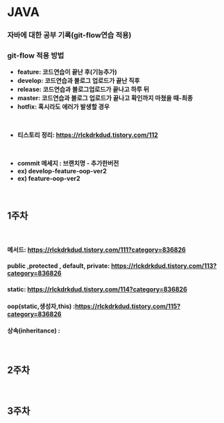 # JAVA
### 자바에 대한 공부 기록(git-flow연습 적용)

### git-flow 적용 방법

 + **feature: 코드연습이 끝난 후(기능추가)**
 + **develop: 코드연습과 블로그 업로드가 끝난 직후**
 + **release: 코드연습과 블로그업로드가 끝나고 하루 뒤**
 + **master: 코드연습과 블로그 업로드가 끝나고 확인까지 마쳤을 때-최종**
 + **hotfix: 혹시라도 에러가 발생할 경우**

<br>

 + **티스토리 정리: https://rlckdrkdud.tistory.com/112**

<br>

 + **commit 메세지 : 브랜치명 - 추가한버전**
 + **ex) develop-feature-oop-ver2**
 + **ex) feature-oop-ver2**
<br>

## 1주차

<br>

#### 메서드: https://rlckdrkdud.tistory.com/111?category=836826
#### public ,protected , default, private: https://rlckdrkdud.tistory.com/113?category=836826
#### static: https://rlckdrkdud.tistory.com/114?category=836826
#### oop(static,생성자,this) :https://rlckdrkdud.tistory.com/115?category=836826
#### 상속(inheritance) : 

<br>

## 2주차

<br>


## 3주차

<br>






